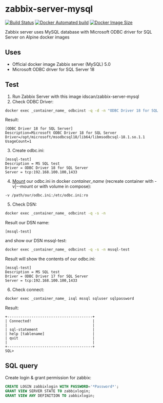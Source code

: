 # zabbix-server-mysql
[![Build Status](https://img.shields.io/docker/cloud/build/idscan/zabbix-server-mysql)](https://hub.docker.com/r/idscan/zabbix-server-mysql)
[![Docker Automated build](https://img.shields.io/docker/cloud/automated/idscan/zabbix-server-mysql)](https://hub.docker.com/r/idscan/zabbix-server-mysql)
[![Docker Image Size](https://img.shields.io/docker/image-size/idscan/zabbix-server-mysql)](https://hub.docker.com/r/idscan/zabbix-server-mysql)

Zabbix server uses MySQL database with Microsoft ODBC driver for SQL Server on Alpine docker images

## Uses

  * Official docker image Zabbix server (MySQL) 5.0
  * Microsoft ODBC driver for SQL Server 18

## Test

 1. Run Zabbix Server with this image idscan/zabbix-server-mysql
 2. Check ODBC Driver:
```bash
docker exec _container_name_ odbcinst -q -d -n "ODBC Driver 18 for SQL Server"
```
Result:
```
[ODBC Driver 18 for SQL Server]
Description=Microsoft ODBC Driver 18 for SQL Server
Driver=/opt/microsoft/msodbcsql18/lib64/libmsodbcsql-18.1.so.1.1
UsageCount=1
```
 3. Create odbc.ini:
```
[mssql-test]
Description = MS SQL test
Driver = ODBC Driver 18 for SQL Server
Server = tcp:192.168.100.100,1433
```
 4. [Mount](https://docs.docker.com/storage/bind-mounts/) our odbc.ini in docker _container_name_ (recreate container with -v|--mount or with volume in compose):
```
-v /path/our/odbc.ini:/etc/odbc.ini:ro
```
 5. Check DSN:
```bash
docker exec _container_name_ odbcinst -q -s -n
```
Result our DSN name:
```
[mssql-test]
```
and show our DSN mssql-test:
```bash
docker exec _container_name_ odbcinst -q -s -n mssql-test
```
Result will show the contents of our odbc.ini:
```
[mssql-test]
Description = MS SQL test
Driver = ODBC Driver 17 for SQL Server
Server = tcp:192.168.100.100,1433

```
 6. Check connect:
```bash
docker exec _container_name_ isql mssql sqluser sqlpassword
```
Result:
```
+---------------------------------------+
| Connected!                            |
|                                       |
| sql-statement                         |
| help [tablename]                      |
| quit                                  |
|                                       |
+---------------------------------------+
SQL>
```

## SQL query
Create login & grant permission for zabbix:
```sql
CREATE LOGIN zabbixlogin WITH PASSWORD='*Password*';
GRANT VIEW SERVER STATE TO zabbixlogin;
GRANT VIEW ANY DEFINITION TO zabbixlogin;
```
